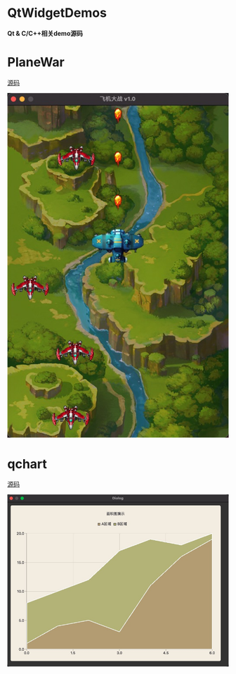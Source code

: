 # QtWidgetDemos
**Qt & C/C++相关demo源码**

# PlaneWar 
[源码](https://github.com/waitwalker/QtWidgetDemos/tree/main/PlanWar)


![飞机大战](https://github.com/waitwalker/Resources/blob/master/Qt/qt_plane_war.png?raw=true)


# qchart
[源码](https://github.com/waitwalker/QtWidgetDemos/tree/main/qchart)


![面积图表](https://github.com/waitwalker/Resources/blob/master/Qt/qt_area_chart.png?raw=true)

